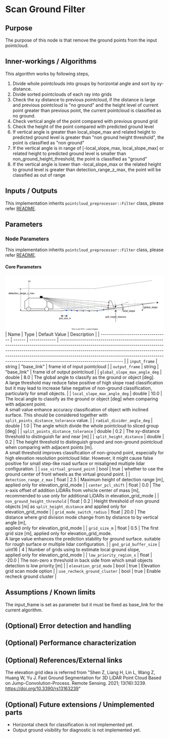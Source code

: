 # Scan Ground Filter

## Purpose

The purpose of this node is that remove the ground points from the input pointcloud.

## Inner-workings / Algorithms

This algorithm works by following steps,

1. Divide whole pointclouds into groups by horizontal angle and sort by xy-distance.
2. Divide sorted pointclouds of each ray into grids
3. Check the xy distance to previous pointcloud, if the distance is large and previous pointcloud is "no ground" and the height level of current point greater than previous point, the current pointcloud is classified as no ground.
4. Check vertical angle of the point compared with previous ground grid
5. Check the height of the point compared with predicted ground level
6. If vertical angle is greater than local_slope_max and related height to predicted ground level is greater than "non ground height threshold", the point is classified as "non ground"
7. If the vertical angle is in range of [-local_slope_max, local_slope_max] or related height to predicted ground level is smaller than non_ground_height_threshold, the point is classified as "ground"
8. If the vertical angle is lower than -local_slope_max or the related height to ground level is greater than detection_range_z_max, the point will be classified as out of range

## Inputs / Outputs

This implementation inherits `pointcloud_preprocessor::Filter` class, please refer [README](../README.md).

## Parameters

### Node Parameters

This implementation inherits `pointcloud_preprocessor::Filter` class, please refer [README](../README.md).

#### Core Parameters

![scan_ground_parameter](./image/scan_ground_filter_parameters.drawio.svg)
| Name | Type | Default Value | Description |
| --------------------------------- | ------ | ------------- | ------------------------------------------------------------------------------------------------------------------------------------------------------------------------------------------------------------------------------------------------------------------------------------------------------------------------------------------------------- |
| `input_frame` | string | "base_link" | frame id of input pointcloud |
| `output_frame` | string | "base_link" | frame id of output pointcloud |
| `global_slope_max_angle_deg` | double | 8.0 | The global angle to classify as the ground or object [deg].<br/>A large threshold may reduce false positive of high slope road classification but it may lead to increase false negative of non-ground classification, particularly for small objects. |
| `local_slope_max_angle_deg` | double | 10.0 | The local angle to classify as the ground or object [deg] when comparing with adjacent point.<br/>A small value enhance accuracy classification of object with inclined surface. This should be considered together with `split_points_distance_tolerance` value. |
| `radial_divider_angle_deg` | double | 1.0 | The angle which divide the whole pointcloud to sliced group [deg] |
| `split_points_distance_tolerance` | double | 0.2 | The xy-distance threshold to distinguish far and near [m] |
| `split_height_distance` | double | 0.2 | The height threshold to distinguish ground and non-ground pointcloud when comparing with adjacent points [m]. <br/>A small threshold improves classification of non-ground point, especially for high elevation resolution pointcloud lidar. However, it might cause false positive for small step-like road surface or misaligned multiple lidar configuration. |
| `use_virtual_ground_point` | bool | true | whether to use the ground center of front wheels as the virtual ground point. |
| `detection_range_z_max` | float | 2.5 | Maximum height of detection range [m], applied only for elevation_grid_mode |
| `center_pcl_shift` | float | 0.0 | The x-axis offset of addition LiDARs from vehicle center of mass [m], <br /> recommended to use only for additional LiDARs in elevation_grid_mode |
| `non_ground_height_threshold` | float | 0.2 | Height threshold of non ground objects [m] as `split_height_distance` and applied only for elevation_grid_mode |
| `grid_mode_switch_radius` | float | 20.0 | The distance where grid division mode change from by distance to by vertical angle [m],<br /> applied only for elevation_grid_mode |
| `grid_size_m` | float | 0.5 | The first grid size [m], applied only for elevation_grid_mode.<br/>A large value enhances the prediction stability for ground surface. suitable for rough surface or multiple lidar configuration. |
| `gnd_grid_buffer_size` | uint16 | 4 | Number of grids using to estimate local ground slope,<br /> applied only for elevation_grid_mode |
| `low_priority_region_x` | float | -20.0 | The non-zero x threshold in back side from which small objects detection is low priority [m] |
| `elevation_grid_mode` | bool | true | Elevation grid scan mode option |
| `use_recheck_ground_cluster` | bool | true | Enable recheck ground cluster |

## Assumptions / Known limits

The input_frame is set as parameter but it must be fixed as base_link for the current algorithm.

## (Optional) Error detection and handling

## (Optional) Performance characterization

## (Optional) References/External links

<!-- cspell: ignore Shen Liang -->

The elevation grid idea is referred from "Shen Z, Liang H, Lin L, Wang Z, Huang W, Yu J. Fast Ground Segmentation for 3D LiDAR Point Cloud Based on Jump-Convolution-Process. Remote Sensing. 2021; 13(16):3239. <https://doi.org/10.3390/rs13163239>"

## (Optional) Future extensions / Unimplemented parts

- Horizontal check for classification is not implemented yet.
- Output ground visibility for diagnostic is not implemented yet.
